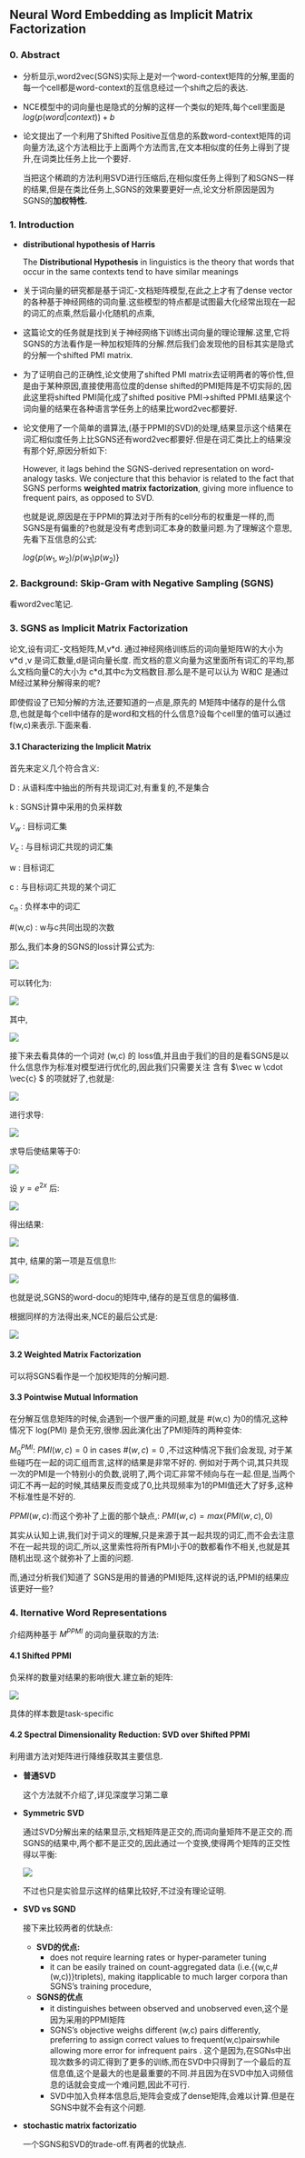 ## Neural Word Embedding as Implicit Matrix Factorization



### 0. Abstract

- 分析显示,word2vec(SGNS)实际上是对一个word-context矩阵的分解,里面的每一个cell都是word-context的互信息经过一个shift之后的表达.

- NCE模型中的词向量也是隐式的分解的这样一个类似的矩阵,每个cell里面是  $log(p(word|context))+b$

- 论文提出了一个利用了Shifted Positive互信息的系数word-context矩阵的词向量方法,这个方法相比于上面两个方法而言,在文本相似度的任务上得到了提升,在词类比任务上比一个要好.

  当把这个稀疏的方法利用SVD进行压缩后,在相似度任务上得到了和SGNS一样的结果,但是在类比任务上,SGNS的效果要更好一点,论文分析原因是因为SGNS的**加权特性.**



### 1. Introduction

- **distributional hypothesis of Harris**

  The **Distributional Hypothesis** in linguistics is the theory that words that occur in the
   same contexts tend to have similar meanings

- 关于词向量的研究都是基于词汇-文档矩阵模型,在此之上才有了dense vector的各种基于神经网络的词向量.这些模型的特点都是试图最大化经常出现在一起的词汇的点乘,然后最小化随机的点乘,

- 这篇论文的任务就是找到关于神经网络下训练出词向量的理论理解.这里,它将SGNS的方法看作是一种加权矩阵的分解.然后我们会发现他的目标其实是隐式的分解一个shifted PMI matrix.

- 为了证明自己的正确性,论文使用了shifted PMI matrix去证明两者的等价性,但是由于某种原因,直接使用高位度的dense shifted的PMI矩阵是不切实际的,因此这里将shifted PMI简化成了shifted positive PMI->shifted PPMI.结果这个词向量的结果在各种语言学任务上的结果比word2vec都要好.

- 论文使用了一个简单的谱算法,(基于PPMI的SVD)的处理,结果显示这个结果在词汇相似度任务上比SGNS还有word2vec都要好.但是在词汇类比上的结果没有那个好,原因分析如下:

   However, it lags behind the SGNS-derived representation on word-analogy tasks.  We conjecture that this behavior is related to the fact that SGNS performs **weighted matrix factorization**, giving more influence to frequent pairs, as opposed to SVD.

  也就是说,原因是在于PPMI的算法对于所有的cell分布的权重是一样的,而SGNS是有偏重的?也就是没有考虑到词汇本身的数量问题.为了理解这个意思,先看下互信息的公式:

  $log\{p(w_1,w_2)/p(w_1)p(w_2)\}$ 



### 2. Background: Skip-Gram with Negative Sampling (SGNS) 

看word2vec笔记.



### 3. SGNS as Implicit Matrix Factorization

论文,设有词汇-文档矩阵,M,v\*d. 通过神经网络训练后的词向量矩阵W的大小为 v*d ,v 是词汇数量,d是词向量长度. 而文档的意义向量为这里面所有词汇的平均,那么文档向量C的大小为 c\*d,其中c为文档数目.那么是不是可以认为 W和C 是通过M经过某种分解得来的呢?

即使假设了已知分解的方法,还要知道的一点是,原先的 M矩阵中储存的是什么信息,也就是每个cell中储存的是word和文档的什么信息?设每个cell里的值可以通过f(w,c)来表示.下面来看.



#### 3.1 Characterizing the Implicit Matrix

首先来定义几个符合含义:

D : 从语料库中抽出的所有共现词汇对,有重复的,不是集合

k : SGNS计算中采用的负采样数

$V_w$ : 目标词汇集

$V_c$ : 与目标词汇共现的词汇集

w : 目标词汇

c : 与目标词汇共现的某个词汇

$c_n$ : 负样本中的词汇

\#(w,c) : w与c共同出现的次数



那么,我们本身的SGNS的loss计算公式为:

![](./pictures/1.png)

可以转化为:

![](./pictures/2.png)

其中,

![](./pictures/3.png)

接下来去看具体的一个词对 (w,c) 的 loss值,并且由于我们的目的是看SGNS是以什么信息作为标准对模型进行优化的,因此我们只需要关注 含有 $\vec w \cdot \vec{c} $ 的项就好了,也就是:

![](./pictures/4.png)

进行求导:

![](./pictures/5.png)

求导后使结果等于0:

![](./pictures/6.png)

设 $y=e^{2x}$ 后:

![](./pictures/7.png)

得出结果:

![](./pictures/8.png)

其中, 结果的第一项是互信息!!:

![](./pictures/9.png)

也就是说,SGNS的word-docu的矩阵中,储存的是互信息的偏移值.

根据同样的方法得出来,NCE的最后公式是:

![](./pictures/10.png)

#### 3.2 Weighted Matrix Factorization

可以将SGNS看作是一个加权矩阵的分解问题.



#### 3.3 Pointwise Mutual Information

在分解互信息矩阵的时候,会遇到一个很严重的问题,就是 #(w,c) 为0的情况,这种情况下 log(PMI) 是负无穷,很惨.因此演化出了PMI矩阵的两种变体:

$M_0^{PMI}$:  $PMI(w,c) = 0$ in cases $\#(w,c) = 0$  ,不过这种情况下我们会发现, 对于某些碰巧在一起的词汇组而言,这样的结果是非常不好的. 例如对于两个词,其只共现一次的PMI是一个特别小的负数,说明了,两个词汇非常不倾向与在一起.但是,当两个词汇不再一起的时候,其结果反而变成了0,比共现频率为1的PMI值还大了好多,这种不标准性是不好的. 

$PPMI(w,c)$:而这个弥补了上面的那个缺点,: $PMI(w,c) = max (PMI(w,c),0)$

其实从认知上讲,我们对于词义的理解,只是来源于其一起共现的词汇,而不会去注意不在一起共现的词汇,所以,这里索性将所有PMI小于0的数都看作不相关,也就是其随机出现.这个就弥补了上面的问题.

而,通过分析我们知道了 SGNS是用的普通的PMI矩阵,这样说的话,PPMI的结果应该更好一些?



### 4. lternative Word Representations

介绍两种基于 $M^{PPMI}$ 的词向量获取的方法:

#### 4.1  Shifted PPMI

负采样的数量对结果的影响很大.建立新的矩阵:

![](./pictures/11.png)

具体的样本数是task-specific

#### 4.2  Spectral Dimensionality Reduction: SVD over Shifted PPMI

利用谱方法对矩阵进行降维获取其主要信息.

- **普通SVD**

  这个方法就不介绍了,详见深度学习第二章

- **Symmetric SVD**

  通过SVD分解出来的结果显示,文档矩阵是正交的,而词向量矩阵不是正交的.而SGNS的结果中,两个都不是正交的,因此通过一个变换,使得两个矩阵的正交性得以平衡:

  ![](./pictures/12.png)

  不过也只是实验显示这样的结果比较好,不过没有理论证明.

- **SVD vs SGND**

  接下来比较两者的优缺点:

  - **SVD的优点:**
    - does  not  require  learning  rates  or  hyper-parameter  tuning
    - it can be easily trained on count-aggregated data (i.e.{(w,c,#(w,c))}triplets), making itapplicable to much larger corpora than SGNS’s training procedure,
  - **SGNS的优点**
    -  it distinguishes between observed and unobserved even,这个是因为采用的PPMI矩阵
    -  SGNS’s objective weighs different (w,c) pairs differently, preferring to assign correct values to frequent(w,c)pairswhile  allowing more  error for  infrequent pairs . 这个是因为,在SGNs中出现次数多的词汇得到了更多的训练,而在SVD中只得到了一个最后的互信息值,这个是最大的也是最重要的不同.并且因为在SVD中加入词频信息的话就会变成一个难问题,因此不可行.
    - SVD中加入负样本信息后,矩阵会变成了dense矩阵,会难以计算.但是在SGNS中就不会有这个问题.

- **stochastic matrix factorizatio**

  一个SGNS和SVD的trade-off.有两者的优缺点.

  ​